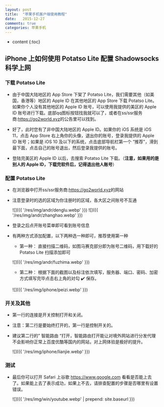 ```yaml
---
layout: post
title:  "苹果手机客户端使用教程"
date:   2015-12-27
comments: true
categories: 苹果手机
---
```


* content
{:toc}

## iPhone 上如何使用 Potatso Lite 配置 Shadowsocks 科学上网
### 下载 Potatso Lite
* 由于中国大陆地区的 App Store 下架了 Potatso Lite，我们需要其他（如美国，香港等）地区的 Apple ID 在其他地区的 App Store 下载 Potatso Lite。如果你个人没有其他地区的 Apple ID 账号，可以使用我提供的美区的 Apple ID 账号进行下载。底部qq图标按钮找我就可以了，或者在ss/ssr服务商:<a class="downbtn" href="https://go2world.xyz" target="_blank" rel="noopener">https://go2world.xyz</a>的公告里可以找到。

* 好了，此时您有了非中国大陆地区的 Apple ID。如果你的 iOS 系统是 iOS 11，点击 App Store 右上角你的头像，退出你的账号，登录我提供的 Apple ID 账号；如果是 iOS 10 及以下的系统，点击底部导航栏第一个 “推荐”，滑到最下面，点击自己的账号退出，然后登录我提供的账号。

* 登陆完美区的 Apple ID 以后，去搜索 Potatso Lite 下载。（**注意，如果用的是别人的 Apple ID，下载完软件后，记得退出他人账号**）


### 配置 Potatso Lite
* 在浏览器中打开ss/ssr服务商:<a class="downbtn" href="https://go2world.xyz" target="_blank" rel="noopener">https://go2world.xyz</a>的网站
* 注意登录时的选的区域为你注册时的区域，各大区之间账号不互通

    ![]({{ '/res/img/andr/denglu.webp' }})
    ![]({{ '/res/img/andr/zhanghao.webp' }})
    
* 登录之后点开账号菜单即可看到账号信息
* 有两种方式添加配置，以下两种选一种即可，推荐使用第一种
    * 第一种： 直接扫描二维码，如图马赛克部分即为账号二维码，用下载好的 Potatso Lite 扫描添加即可
    
    ![]({{ '/res/img/andr/fuzhima.webp' }})
    
    * 第二种：   根据下面的截图以及标注依次填写，服务器、端口、密码、加密方式填写完毕点击右上角的对勾 ✔️ 保存。

    ![]({{ '/res/img/iphone/peizi.webp' }})

### 开关及其他
* 第一行的连接是开关控制打开和关闭。

* 注意：第二行是要始终打开的，第一行是控制开关的。

* 建议第二行的” 智能路由 “打开，智能路由打开能让对境外网站进行分发代理不会影响你正常上百度优酷等国内的网站，对上网体验是极好的提升。

    ![]({{ '/res/img/iphone/lianjie.webp' }})

### 测试
* 最后你可以打开 Safari 上谷歌 https://www.google.com 看看是否能上去了。如果能上去了表示成功，如果上不去，请排查配置的步骤是否哪里有设置错误。

    ![]({{ '/res/img/win/youtube.webp' | prepend: site.baseurl  }})